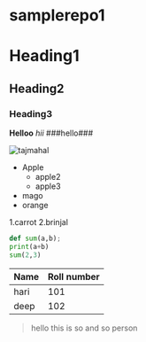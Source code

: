 # samplerepo1
# Heading1
## Heading2
### Heading3
**Helloo**
*hii*
###hello###



![tajmahal](https://images.unsplash.com/photo-1524492412937-b28074a5d7da?ixlib=rb-1.2.1&q=80&fm=jpg&crop=entropy&cs=tinysrgb&w=1080&fit=max&ixid=eyJhcHBfaWQiOjEyMDd9)
- Apple
   - apple2
   - apple3
- mago
- orange


1.carrot
2.brinjal


```python
def sum(a,b);
print(a+b)
sum(2,3)
```

Name|Roll number
----|-------------
  hari|101
  deep|102
  
  >hello this is so and so person
